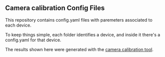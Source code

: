 ## Camera calibration Config Files

This repository contains config.yaml files with paremeters associated to each device.

To keep things simple, each folder identifies a device, and inside it there's a config.yaml for that device.

The results shown here were generated with the [camera calibration tool](https://github.com/UNSLAM/camera-calibration).
